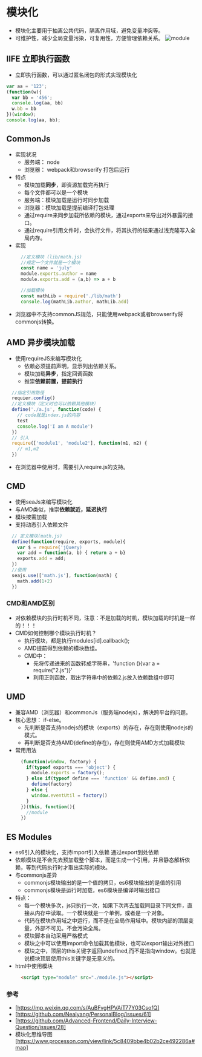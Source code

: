 # 模块化
  - 模块化主要用于抽离公共代码，隔离作用域，避免变量冲突等。
  - 可维护性，减少全局变量污染，可复用性，方便管理依赖关系。
![module](./img/module.png)
## IIFE 立即执行函数
  - 立即执行函数，可以通过匿名闭包的形式实现模块化
  ```js
  var aa = '123';
  (function(w){
    var bb = '456';
    console.log(aa, bb)
    w.bb = bb
  })(window);
  console.log(aa, bb);
  ```

## CommonJs
  - 实现状况
    - 服务端： node
    - 浏览器： webpack和browserify 打包后运行
  - 特点
    - 模块加载**同步**，即资源加载完再执行
    - 每个文件都可以是一个模块
    - 服务端：模块加载是运行时同步加载
    - 浏览器：模块加载是提前编译打包处理
    - 通过require来同步加载所依赖的模块，通过exports来导出对外暴露的接口。
    - 通过require引用文件时，会执行文件，将其执行的结果通过浅克隆写入全局内存。
  - 实现
    ```js
      //定义模块 (lib/math.js)
      //规定一个文件就是一个模块
      const name = 'july'
      module.exports.author = name
      module.exports.add = (a,b) => a + b
    ```
    ```js
      //加载模块
      const mathLib = require('./lib/math')
      console.log(mathLib.author, mathLib.add)
    ```
  - 浏览器中不支持commonJS规范，只能使用webpack或者browserify将commonjs转换。

## AMD 异步模块加载
  - 使用requireJS来编写模块化
    - 依赖必须提前声明，显示列出依赖关系。
    - 模块加载**异步**，指定回调函数
    - 推崇**依赖前置，提前执行**
  ```js
    //指定引用路径
    requier.config() 
    //定义模块（定义时也可以依赖其他模块）
    define('./a.js', function(code) {
      // code就是index.js的内容
      test
      console.log('I am A module')
    })
    // 引入
    require(['module1', 'module2'], function(m1, m2) {
      // m1,m2
    })
  ```
  - 在浏览器中使用时，需要引入require.js的支持。

## CMD
  - 使用seaJs来编写模块化
  - 与AMD类似，推崇**依赖就近，延迟执行**
  - 模块按需加载
  - 支持动态引入依赖文件
  ```js
    // 定义模块(math.js)
    define(function(require, exports, module){
      var $ = require('jQuery)
      var add = function(a, b) { return a + b}
      exports.add = add;
    })
    //使用
    seajs.use(['math.js'], function(math) {
      math.add(1+2)
    })
  ```

### CMD和AMD区别
  - 对依赖模块的执行时机不同，注意：不是加载的时机，模块加载的时机是一样的！！！
  - CMD如何控制哪个模块执行时机？
    - 执行模块，都是执行modules[id].callback();
    - AMD提前得到依赖的模块数组。
    - CMD中：
      - 先将传递进来的函数转成字符串，'function (){var a = require("2.js")}'
      - 利用正则函数，取出字符串中的依赖2.js放入依赖数组中即可

## UMD
  - 兼容AMD（浏览器）和commonJs（服务端nodejs），解决跨平台的问题。
  - 核心思想： if-else。
    - 先判断是否支持nodejs的模块（exports）的存在，存在则使用nodejs的模式。
    - 再判断是否支持AMD(define的存在)，存在则使用AMD方式加载模块
  - 常用用法
    ```js
      (function(window, factory) {
        if(typeof exports === 'object') {
          module.exports = factory();
        } else if(typeof define === 'function' && define.amd) {
          define(factory)
        } else {
          window.eventUtil = factory()
        }
      })(this, function(){
        //module
      })
    ```

## ES Modules
  - es6引入的模块化，支持import引入依赖 通过export到处依赖
  - 依赖模块是不会先去预加载整个脚本，而是生成一个引用，并且静态解析依赖，等到代码执行时才取出实际的模块。
  - 与commonjs差异
    - commonjs模块输出的是一个值的拷贝，es6模块输出的是值的引用
    - commonjs模块是运行时加载，es6模块是编译时输出接口
  - 特点：
    - 每一个模块多次，js只执行一次，如果下次再去加载同目录下同文件，直接从内存中读取。一个模块就是一个单例，或者是一个对象。
    - 代码在模块作用域之中运行，而不是在全局作用域中。模块内部的顶层变量，外部不可见。不会污染全局。
    - 模块脚本自动采用严格模式
    - 模块之中可以使用import命令加载其他模块，也可以export输出对外接口
    - 模块之中，顶层的this关键字返回undefined,而不是指向window。也就是说模块顶层使用this关键字是无意义的。
  - html中使用模块
    ```html
      <script type="module" src="./module.js"></script>
    ```

### 参考 
- [https://mp.weixin.qq.com/s/AuBFvgHPVAiT77Y03CsofQ]
- [https://github.com/Nealyang/PersonalBlog/issues/61]
- [https://github.com/Advanced-Frontend/Daily-Interview-Question/issues/28]
- 模块化思维导图[https://www.processon.com/view/link/5c8409bbe4b02b2ce492286a#map]
